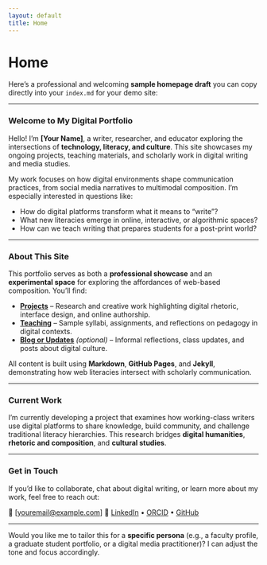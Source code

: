 ```yaml
---
layout: default
title: Home
---
```


# Home

Here’s a professional and welcoming **sample homepage draft** you can copy directly into your `index.md` for your demo site:

---

### **Welcome to My Digital Portfolio**

Hello! I’m **[Your Name]**, a writer, researcher, and educator exploring the intersections of **technology, literacy, and culture**. This site showcases my ongoing projects, teaching materials, and scholarly work in digital writing and media studies.

My work focuses on how digital environments shape communication practices, from social media narratives to multimodal composition. I’m especially interested in questions like:

* How do digital platforms transform what it means to “write”?
* What new literacies emerge in online, interactive, or algorithmic spaces?
* How can we teach writing that prepares students for a post-print world?

---

### **About This Site**

This portfolio serves as both a **professional showcase** and an **experimental space** for exploring the affordances of web-based composition. You’ll find:

* **[Projects](projects/)** – Research and creative work highlighting digital rhetoric, interface design, and online authorship.
* **[Teaching](teaching/)** – Sample syllabi, assignments, and reflections on pedagogy in digital contexts.
* **[Blog or Updates](blog/)** *(optional)* – Informal reflections, class updates, and posts about digital culture.

All content is built using **Markdown**, **GitHub Pages**, and **Jekyll**, demonstrating how web literacies intersect with scholarly communication.

---

### **Current Work**

I’m currently developing a project that examines how working-class writers use digital platforms to share knowledge, build community, and challenge traditional literacy hierarchies. This research bridges **digital humanities**, **rhetoric and composition**, and **cultural studies**.

---

### **Get in Touch**

If you’d like to collaborate, chat about digital writing, or learn more about my work, feel free to reach out:

📧 [[youremail@example.com](mailto:youremail@example.com)]
🔗 [LinkedIn](#) • [ORCID](#) • [GitHub](https://github.com/yourusername)

---

Would you like me to tailor this for a **specific persona** (e.g., a faculty profile, a graduate student portfolio, or a digital media practitioner)? I can adjust the tone and focus accordingly.
